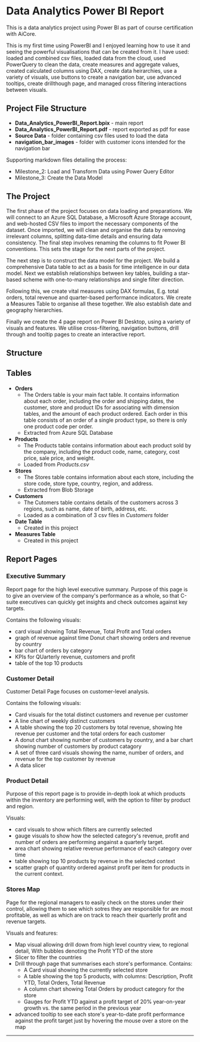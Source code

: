 # Data Analytics Power BI Report

This is a data analytics project using Power BI as part of course certification with AiCore.

This is my first time using PowerBI and I enjoyed learning how to use it and seeing the powerful visualisations that can be created from it. I have used: loaded and combined csv files, loaded data from the cloud, used PowerQuery to clean the data, create measures and aggregate values, created calculated columns using DAX, create data heirarchies, use a variety of visuals, use buttons to create a navigation bar, use advanced tooltips, create drillthough page, and managed cross filtering interactions between visuals.

## Project File Structure

- **Data_Analytics_PowerBI_Report.bpix** - main report
- **Data_Analytics_PowerBI_Report.pdf** - report exported as pdf for ease
- **Source Data** - folder containing csv files used to load the data
- **navigation_bar_images** - folder with customer icons intended for the navigation bar

Supporting markdown files detailing the process:
- Milestone_2: Load and Transform Data using Power Query Editor
- Milestone_3: Create the Data Model

## The Project

The first phase of the project focuses on data loading and preparations. We will connect to an Azure SQL Database, a Microsoft Azure Storage account, and web-hosted CSV files to import the necessary components of the dataset. Once imported, we will clean and organise the data by removing irrelevant columns, splitting data-time details and ensuring data consistency. The final step involves renaming the columns to fit Power BI conventions. This sets the stage for the next parts of the project.

The next step is to construct the data model for the project. We build a comprehensive Data table to act as a basis for time intelligence in our data model. Next we establish relationships between key tables, building a star-based scheme with one-to-many relationships and single filter direction.

Following this, we create vital measures using DAX formulas, E.g. total orders, total revenue and quarter-based performance indicators. We create a Measures Table to organise all these together. We also establish date and geography hierarchies.

Finally we create the 4 page report on Power BI Desktop, using a variety of visuals and features. We utilise cross-filtering, navigation buttons, drill through and tooltip pages to create an interactive report.


## Structure

## Tables
#### 
- **Orders**
    - The Orders table is your main fact table. It contains information about each order, including the order and shipping dates, the customer, store and product IDs for associating with dimension tables, and the amount of each product ordered. Each order in this table consists of an order of a single product type, so there is only one product code per order.
    - Extracted from Azure SQL Database
- **Products**
    - The Products table contains information about each product sold by the company, including the product code, name, category, cost price, sale price, and weight.
    - Loaded from *Products.csv*
- **Stores**
    - The Stores table contains information about each store, including the store code, store type, country, region, and address.
    - Extracted from Blob Storage
- **Customers**
    - The Cutomers table contains details of the customers across 3 regions, such as name, date of birth, address, etc.
    - Loaded as a combination of 3 csv files in *Customers* folder
- **Date Table**
    - Created in this project
- **Measures Table**
    - Created in this project


## Report Pages

### Executive Summary
Report page for the high level executive summary. Purpose of this page is to give an overview of the company's performance as a whole, so that C-suite executives can quickly get insights and check outcomes against key targets.

Contains the following visuals:
- card visual showing Total Revenue, Total Profit and Total orders
- graph of revenue against time
Donut chart showing orders and revenue by country
- bar chart of orders by category
- KPIs for QUarterly revenue, customers and profit
- table of the top 10 products

### Customer Detail
Customer Detail Page focuses on customer-level analysis.

Contains the following visuals:
- Card visuals for the total distinct customers and revenue per customer
- A line chart of weekly distinct customers
- A table showing the top 20 customers by total revenue, showing hte revenue per customer and the total orders for each customer
- A donut chart showing number of customers by country, and a bar chart showing number of customers by product catagory
- A set of three card visuals showing the name, number of orders, and revenue for the top customer by revenue
- A data slicer

### Product Detail

Purpose of this report page is to provide in-depth look at which products within the inventory are performing well, with the option to filter by product and region.

Visuals:
- card visuals to show which filters are currently selected
- gauge visuals to show how the selected category's revenue, profit and number of orders are performing angainst a quarterly target.
- area chart showing relative revenue performance of each category over time
- table showing top 10 products by revenue in the selected context
- scatter graph of quantity ordered against profit per item for products in the current context.

### Stores Map

Page for the regional managers to easily check on the stores under their control, allowing them to see which sotres they are responsible for are most profitable, as well as which are on track to reach their quarterly profit and revenue targets.

Visuals and features:
- Map visual allowing drill down from high level country view, to regional detail, With bubbles denoting the Profit YTD of the store
- Slicer to filter the countries
- Drill through page that summarises each store's performance. Contains:
    - A Card visual showing the currently selected store
    - A table showing the top 5 products, with columns: Description, Profit YTD, Total Orders, Total Revenue
    - A column chart showing Total Orders by product category for the store
    - Gauges for Profit YTD against a profit target of 20% year-on-year growth vs. the same period in the previous year
- advanced tooltip to see each store's year-to-date profit performance against the profit target just by hovering the mouse over a store on the map

------